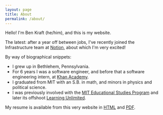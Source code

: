 ```yaml
---
layout: page
title: About
permalink: /about/
---
```


Hello! I'm Ben Kraft (he/him), and this is my website.

The latest: after a year off between jobs, I've recently joined the Infrastructure team at [Notion](https://www.notion.so), about which I'm very excited!

By way of biographical snippets:

* I grew up in Bethlehem, Pennsylvania.
* For 6 years I was a software engineer, and before that a software engineering intern, at [Khan Academy](https://khanacademy.org).
* I graduated from MIT with an S.B. in math, and minors in physics and political science.
* I was previously involved with the [MIT Educational Studies Program](https://esp.mit.edu) and later its offshoot [Learning Unlimited](https://www.learningu.org).

My resume is available from this very website in [HTML](/resume/) and [PDF](/files/resume.pdf).
